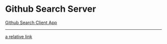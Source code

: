 # Github Search Server

[Github Search Client App](https://github.com/AviNessimian/github-search-client-app "Client Side")

___

[a relative link](/Docs/fullstack-exercise.txt)

